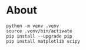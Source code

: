# About

```
python -m venv .venv
source .venv/bin/activate
pip install --upgrade pip
pip install matplotlib scipy
```

# 

